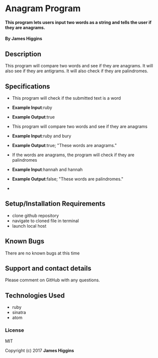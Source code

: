 # Anagram Program

#### This program lets users input two words as a string and tells the user if they are anagrams.

#### By James Higgins

## Description
This program will compare two words and see if they are anagrams. It will also see if they are antigrams. It will also check if they are palindromes.




## Specifications

*  This program will check if the submitted text is a word
* **Example Input**:ruby
* **Example Output**:true

*  This program will compare two words and see if they are anagrams
  * **Example Input**:ruby and bury
  * **Example Output**:true;  "These words are anagrams."

*  If the words are anagrams, the program will check if they are palindromes
  * **Example Input**:hannah and hannah
  * **Example Output**:false; "These words are palindromes."

*



## Setup/Installation Requirements

* clone github repository
* navigate to cloned file in terminal
* launch local host


## Known Bugs

There are no known bugs at this time

## Support and contact details

Please comment on GitHub with any questions.

## Technologies Used
* ruby
* sinatra
* atom


### License

MIT

Copyright (c) 2017 **James Higgins**
